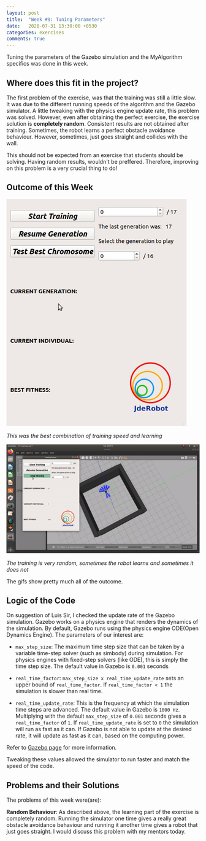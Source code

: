 ```yaml
---
layout: post
title:  "Week #9: Tuning Parameters"
date:   2020-07-31 13:30:00 +0530
categories: exercises
comments: true
---
```

Tuning the parameters of the Gazebo simulation and the MyAlgorithm specifics was done in this week.

## Where does this fit in the project?
The first problem of the exercise, was that the training was still a little slow. It was due to the different running speeds of the algorithm and the Gazebo simulator. A little tweaking with the physics engine update rate, this problem was solved. However, even after obtaining the perfect exercise, the exercise solution is **completely random**. Consistent results are not obtained after training. Sometimes, the robot learns a perfect obstacle avoidance behaviour. However, sometimes, just goes straight and collides with the wall.

This should not be expected from an exercise that students should be solving. Having random results, wouldn't be preffered. Therefore, improving on this problem is a very crucial thing to do!

## Outcome of this Week
![Training Speed](./../assets/gif/training_speed.gif)

*This was the best combination of training speed and learning*

![Good Behaviour](./../assets/gif/good.gif)

*The training is very random, sometimes the robot learns and sometimes it does not*

The gifs show pretty much all of the outcome.

## Logic of the Code
On suggestion of Luis Sir, I checked the update rate of the Gazebo simulation. Gazebo works on a physics engine that renders the dynamics of the simulation. By default, Gazebo runs using the physics engine ODE(Open Dynamics Engine). The parameters of our interest are:

- `max_step_size`: The maximum time step size that can be taken by a variable time-step solver (such as simbody) during simulation. For physics engines with fixed-step solvers (like ODE), this is simply the time step size. The default value in Gazebo is `0.001` seconds

- `real_time_factor`: `max_step_size x real_time_update_rate` sets an upper bound of `real_time_factor`. If `real_time_factor < 1` the simulation is slower than real time.

- `real_time_update_rate`: This is the frequency at which the simulation time steps are advanced. The default value in Gazebo is `1000 Hz`. Multiplying with the default `max_step_size` of `0.001` seconds gives a `real_time_factor` of `1`. If `real_time_update_rate` is set to `0` the simulation will run as fast as it can. If Gazebo is not able to update at the desired rate, it will update as fast as it can, based on the computing power.

Refer to [Gazebo page](http://gazebosim.org/tutorials?tut=physics_params&cat=physics) for more information.

Tweaking these values allowed the simulator to run faster and match the speed of the code.

## Problems and their Solutions
The problems of this week were(are):

**Random Behaviour**: As described above, the learning part of the exercise is completely random. Running the simulator one time gives a really great obstacle avoidance behaviour and running it another time gives a robot that just goes straight. I would discuss this problem with my mentors today. 





